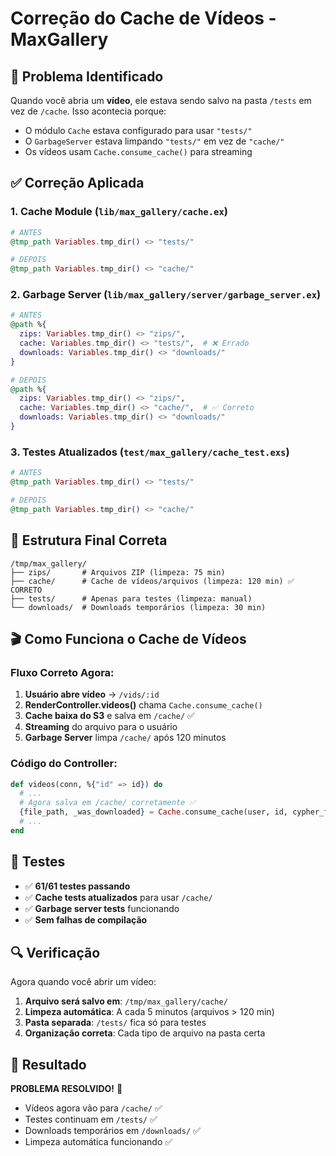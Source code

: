 # Correção do Cache de Vídeos - MaxGallery

## 🎯 **Problema Identificado**

Quando você abria um **vídeo**, ele estava sendo salvo na pasta `/tests` em vez de `/cache`. Isso acontecia porque:

- O módulo `Cache` estava configurado para usar `"tests/"` 
- O `GarbageServer` estava limpando `"tests/"` em vez de `"cache/"`
- Os vídeos usam `Cache.consume_cache()` para streaming

## ✅ **Correção Aplicada**

### 1. **Cache Module** (`lib/max_gallery/cache.ex`)
```elixir
# ANTES
@tmp_path Variables.tmp_dir() <> "tests/"

# DEPOIS  
@tmp_path Variables.tmp_dir() <> "cache/"
```

### 2. **Garbage Server** (`lib/max_gallery/server/garbage_server.ex`)
```elixir
# ANTES
@path %{
  zips: Variables.tmp_dir() <> "zips/",
  cache: Variables.tmp_dir() <> "tests/",  # ❌ Errado
  downloads: Variables.tmp_dir() <> "downloads/"
}

# DEPOIS
@path %{
  zips: Variables.tmp_dir() <> "zips/",
  cache: Variables.tmp_dir() <> "cache/",  # ✅ Correto
  downloads: Variables.tmp_dir() <> "downloads/"
}
```

### 3. **Testes Atualizados** (`test/max_gallery/cache_test.exs`)
```elixir
# ANTES
@tmp_path Variables.tmp_dir() <> "tests/"

# DEPOIS
@tmp_path Variables.tmp_dir() <> "cache/"
```

## 📁 **Estrutura Final Correta**

```
/tmp/max_gallery/
├── zips/       # Arquivos ZIP (limpeza: 75 min)
├── cache/      # Cache de vídeos/arquivos (limpeza: 120 min) ✅ CORRETO
├── tests/      # Apenas para testes (limpeza: manual)
└── downloads/  # Downloads temporários (limpeza: 30 min)
```

## 🎬 **Como Funciona o Cache de Vídeos**

### **Fluxo Correto Agora:**

1. **Usuário abre vídeo** → `/vids/:id`
2. **RenderController.videos()** chama `Cache.consume_cache()`
3. **Cache baixa do S3** e salva em `/cache/` ✅
4. **Streaming** do arquivo para o usuário
5. **Garbage Server** limpa `/cache/` após 120 minutos

### **Código do Controller:**
```elixir
def videos(conn, %{"id" => id}) do
  # ...
  # Agora salva em /cache/ corretamente ✅
  {file_path, _was_downloaded} = Cache.consume_cache(user, id, cypher_full.blob_iv, key)
  # ...
end
```

## 🧪 **Testes**

- ✅ **61/61 testes passando**
- ✅ **Cache tests atualizados** para usar `/cache/`
- ✅ **Garbage server tests** funcionando
- ✅ **Sem falhas de compilação**

## 🔍 **Verificação**

Agora quando você abrir um vídeo:

1. **Arquivo será salvo em**: `/tmp/max_gallery/cache/`
2. **Limpeza automática**: A cada 5 minutos (arquivos > 120 min)
3. **Pasta separada**: `/tests/` fica só para testes
4. **Organização correta**: Cada tipo de arquivo na pasta certa

## 🎉 **Resultado**

**PROBLEMA RESOLVIDO!** 🎯

- Vídeos agora vão para `/cache/` ✅
- Testes continuam em `/tests/` ✅  
- Downloads temporários em `/downloads/` ✅
- Limpeza automática funcionando ✅